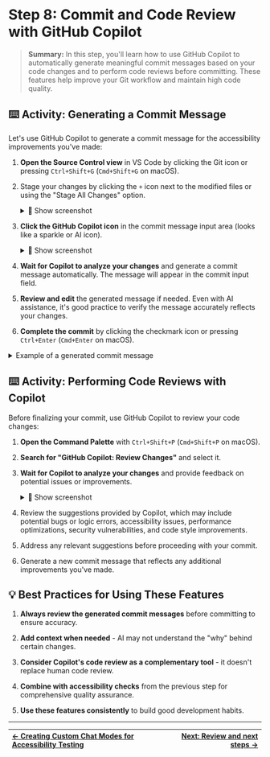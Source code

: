 # Step 8: Commit and Code Review with GitHub Copilot

> **Summary:**
> In this step, you'll learn how to use GitHub Copilot to automatically generate meaningful commit messages based on your code changes and to perform code reviews before committing. These features help improve your Git workflow and maintain high code quality.

## ⌨️ Activity: Generating a Commit Message

Let's use GitHub Copilot to generate a commit message for the accessibility improvements you've made:

1. **Open the Source Control view** in VS Code by clicking the Git icon or pressing `Ctrl+Shift+G` (`Cmd+Shift+G` on macOS).

2. Stage your changes by clicking the `+` icon next to the modified files or using the "Stage All Changes" option.

   <details>
      <summary>📸 Show screenshot</summary>
       <img src="images/7-stage-changes.png" alt="Screenshot of stagging all changes" />
   </details>
   
3. **Click the GitHub Copilot icon** in the commit message input area (looks like a sparkle or AI icon).

   <details>
      <summary>📸 Show screenshot</summary>
       <img src="images/7-generate-commit-message.png" alt="Screenshot of commit interface with Copilot button" />
   </details>

4. **Wait for Copilot to analyze your changes** and generate a commit message automatically. The message will appear in the commit input field.

5. **Review and edit** the generated message if needed. Even with AI assistance, it's good practice to verify the message accurately reflects your changes.

6. **Complete the commit** by clicking the checkmark icon or pressing `Ctrl+Enter` (`Cmd+Enter` on macOS).

<details>
  <summary>Example of a generated commit message</summary>

```
Improve accessibility in StudyPlan AI dashboard

- Add semantic HTML5 landmarks (header, nav, main, footer)
- Make all interactive elements keyboard accessible
- Add proper ARIA attributes to icons and UI components
- Improve form field labeling and associations
- Add status message announcements for screen readers

These changes ensure WCAG 2.1 AA compliance and improve the experience for users with disabilities.
```

</details>

## ⌨️ Activity: Performing Code Reviews with Copilot

Before finalizing your commit, use GitHub Copilot to review your code changes:

1. **Open the Command Palette** with `Ctrl+Shift+P` (`Cmd+Shift+P` on macOS).

2. **Search for "GitHub Copilot: Review Changes"** and select it.

3. **Wait for Copilot to analyze your changes** and provide feedback on potential issues or improvements.

   <details>
      <summary>📸 Show screenshot</summary>
       <img src="images/7-code-review.png" alt="Screenshot of code review feature" />
   </details>

4. Review the suggestions provided by Copilot, which may include potential bugs or logic errors, accessibility issues, performance optimizations, security vulnerabilities, and code style improvements.

5. Address any relevant suggestions before proceeding with your commit.

6. Generate a new commit message that reflects any additional improvements you've made.


## 💡 Best Practices for Using These Features

1. **Always review the generated commit messages** before committing to ensure accuracy.

2. **Add context when needed** - AI may not understand the "why" behind certain changes.

3. **Consider Copilot's code review as a complementary tool** - it doesn't replace human code review.

4. **Combine with accessibility checks** from the previous step for comprehensive quality assurance.

5. **Use these features consistently** to build good development habits.

---

| [← Creating Custom Chat Modes for Accessibility Testing](07-step.md) | [Next: Review and next steps →](09-step.md) |
|:-----------------------------------|------------------------------------------:|
